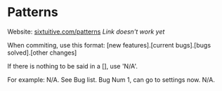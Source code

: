 # Patterns #

Website: [sixtuitive.com/patterns](https://www.sixtuitive.com/patterns.html) *Link doesn't work yet*

When commiting, use this format:
[new features].[current bugs].[bugs solved].[other changes]

If there is nothing to be said in a [], use 'N/A'.

For example: N/A. See Bug list. Bug Num 1, can go to settings now. N/A.